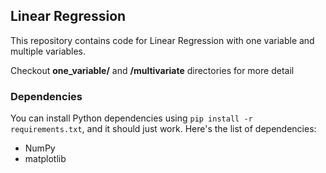 ## Linear Regression

This repository contains code for Linear Regression with one variable and multiple variables.

Checkout **one_variable/** and **/multivariate** directories for more detail

### Dependencies

You can install Python dependencies using `pip install -r requirements.txt`,
and it should just work. Here's the list of dependencies:

* NumPy
* matplotlib

